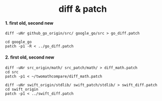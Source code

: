 <h1 align="center">diff & patch</h1>

#### 1. first old, second new
```shell
diff -uNr github_go_origin/src/ google_go/src > go_diff.patch    

cd google_go
patch -p1 -R < ../go_diff.patch
```

#### 2. first old, second new
```shell
diff -uNr src_origin/math/ src_patch/math/ > diff_math.patch
cd src
patch -p1 < ~/twomathcompare/diff_math.patch
```

```shell
diff -uNr swift_origin/stdlib/ swift_patch/stdlib/ > swift_diff.patch
cd swift_origin
patch -p1 < ../swift_diff.patch
```
